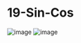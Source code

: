 # 19-Sin-Cos
![image](https://user-images.githubusercontent.com/6564727/187242879-2288f450-7e4e-4e6a-86f3-73b7db188951.png)
![image](https://user-images.githubusercontent.com/6564727/187242662-0a9ddea9-9a8f-4b20-a9ad-97623217f2e6.png)

